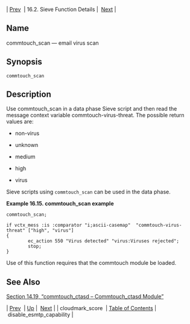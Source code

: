 | [Prev](sieve.ref.cloudmark_score)  | 16.2. Sieve Function Details |  [Next](sieve.ref.disable_esmtp_capability.php) |

<a name="sieve.ref.commtouch_scan"></a>
## Name

commtouch_scan — email virus scan

## Synopsis

`commtouch_scan`

<a name="idp28917040"></a>
## Description

Use commtouch_scan in a data phase Sieve script and then read the message context variable commtouch-virus-threat. The possible return values are:

*   non-virus

*   unknown

*   medium

*   high

*   virus

Sieve scripts using `commtouch_scan` can be used in the data phase.

<a name="example.commtouch_scan"></a>

**Example 16.15. commtouch_scan example**

```
commtouch_scan;

if vctx_mess :is :comparator "i;ascii-casemap"  "commtouch-virus-threat" ["high", "virus"]
{
        ec_action 550 "Virus detected" "virus:Viruses rejected";
        stop;
}
```

Use of this function requires that the commtouch module be loaded.

<a name="idp28927408"></a>
## See Also

[Section 14.19, “commtouch_ctasd – Commtouch_ctasd Module”](modules.commtouch "14.19. commtouch_ctasd – Commtouch_ctasd Module")

| [Prev](sieve.ref.cloudmark_score)  | [Up](sieve.ref.files.php) |  [Next](sieve.ref.disable_esmtp_capability.php) |
| cloudmark_score  | [Table of Contents](index) |  disable_esmtp_capability |
